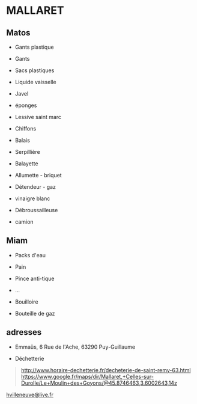# MALLARET

## Matos
* Gants plastique
* Gants
* Sacs plastiques
* Liquide vaisselle
* Javel
* éponges
* Lessive saint marc
* Chiffons
* Balais
* Serpillière
* Balayette
* Allumette - briquet
* Détendeur - gaz
* vinaigre blanc

* Débroussailleuse
* camion

## Miam
* Packs d'eau
* Pain
* Pince anti-tique
* ...

* Bouilloire
* Bouteille de gaz

## adresses
* Emmaüs, 6 Rue de l'Ache, 63290 Puy-Guillaume

* Déchetterie
> http://www.horaire-dechetterie.fr/decheterie-de-saint-remy-63.html
> https://www.google.fr/maps/dir/Mallaret,+Celles-sur-Durolle/Le+Moulin+des+Goyons/@45.8746463,3.6002643,14z

hvilleneuve@live.fr
